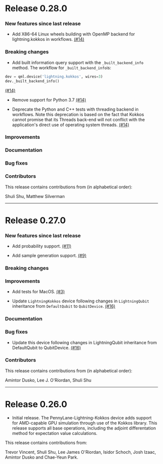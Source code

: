 # Release 0.28.0

 
### New features since last release

 * Add X86-64 Linux wheels building with OpenMP backend for lightning.kokkos in workflows.
 [(#14)](https://github.com/PennyLaneAI/pennylane-lightning-kokkos/pull/14)

### Breaking changes
 * Add built information query support with the `_built_backend_info` method.
 The workflow for `_built_backend_info`is:
 ```python
 dev = qml.device('lightning.kokkos', wires=3)
 dev._built_backend_info()
 ```

 [(#14)](https://github.com/PennyLaneAI/pennylane-lightning-kokkos/pull/14)

 * Remove support for Python 3.7
 [(#14)](https://github.com/PennyLaneAI/pennylane-lightning-kokkos/pull/14)
 
 * Deprecate the Python and C++ tests with threading backend in workflows.
 Note this deprecation is based on the fact that Kokkos cannot promise that its Threads back-end will 
 not conflict with the application's direct use of operating system threads. 
 [(#14)](https://github.com/PennyLaneAI/pennylane-lightning-kokkos/pull/14)
 
### Improvements

### Documentation

### Bug fixes

### Contributors

This release contains contributions from (in alphabetical order):

Shuli Shu, Matthew Silverman

---
# Release 0.27.0

### New features since last release

 * Add probability support.
 [(#11)](https://github.com/PennyLaneAI/pennylane-lightning-kokkos/pull/11)

 * Add sample generation support.
 [(#9)](https://github.com/PennyLaneAI/pennylane-lightning-kokkos/pull/9)

### Breaking changes

### Improvements

 * Add tests for MacOS.
  [(#3)](https://github.com/PennyLaneAI/pennylane-lightning-kokkos/pull/3)

 * Update `LightningKokkos` device following changes in `LightningQubit` inheritance from `DefaultQubit` to `QubitDevice`.
 [(#16)](https://github.com/PennyLaneAI/pennylane-lightning-kokkos/pull/16)

### Documentation

### Bug fixes
 * Update this device following changes in LightningQubit inheritance from DefaultQubit to QubitDevice.
 [(#16)](https://github.com/PennyLaneAI/pennylane-lightning-kokkos/pull/16)

### Contributors

This release contains contributions from (in alphabetical order):

Amintor Dusko, Lee J. O'Riordan, Shuli Shu

---
# Release 0.26.0

 * Initial release. The PennyLane-Lightning-Kokkos device adds support for AMD-capable GPU simulation through use of the Kokkos library.
This release supports all base operations, including the adjoint differentation method for expectation value calculations.

This release contains contributions from:

Trevor Vincent, Shuli Shu, Lee James O'Riordan, Isidor Schoch, Josh Izaac, Amintor Dusko and Chae-Yeun Park.
